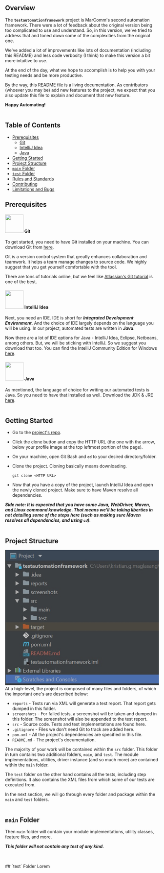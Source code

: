 ## Overview
The **`testautomationframework`** project is MarComm's second automation framework. There were a lot of feedback about the original version being too complicated to use and understand.
So, in this version, we've tried to address that and toned down some of the complexities from the original one. 

We've added a lot of improvements like lots of documentation (including this README) and 
less code verbosity (I think) to make this version a bit more intuitive to use.

At the end of the day, what we hope to accomplish is to help you with your testing needs and be more productive. 

By the way, this README file is a living documentation. As contributors (whoever you may be) add new features to the project, we expect that you also update this file to explain and document
that new feature.

**Happy Automating!**
<br/>
<br/>

## Table of Contents
* [Prerequisites](#markdown-header-prerequisites)
    * [Git](#markdown-header-git)
    * [IntelliJ Idea](#markdown-header-intellij-idea)
    * [Java](#markdown-header-java)
* [Getting Started](#markdown-header-getting-started)
* [Project Structure](#markdown-header-project-structure)
* [`main` Folder](#markdown-header-main-folder)
* [`test` Folder](#markdown-header-test-folder)
* [Rules and Standards](#markdown-header-rules-and-standards)
* [Contributing](#markdown-header-contributing)
* [Limitations and Bugs](#markdown-header-limitations-and-bugs)


## Prerequisites

#### <img src="https://upload.wikimedia.org/wikipedia/commons/thumb/3/3f/Git_icon.svg/2000px-Git_icon.svg.png" width="60" height="60"> Git

To get started, you need to have Git installed on your machine. 
You can download Git from [here](https://git-scm.com/).

Git is a version control system that greatly enhances 
collaboration and teamwork. It helps a team manage changes to source code. We highly suggest that you get yourself comfortable with the tool.

There are tons of tutorials online, but we feel like [Atlassian's Git tutorial](https://www.atlassian.com/git/tutorials)
is one of the best.
 

#### <img src="https://upload.wikimedia.org/wikipedia/commons/thumb/d/d5/IntelliJ_IDEA_Logo.svg/1200px-IntelliJ_IDEA_Logo.svg.png" width="60" height="60"> IntelliJ Idea

Next, you need an IDE. IDE is short for **_Integrated Development Environment_**. And the choice of IDE largely depends on the
language you will be using. In our project, automated tests are written in **_Java_**. 

Now there are a lot of IDE options for Java - IntelliJ Idea, Eclipse, Netbeans, among others.
But, we will be sticking with IntelliJ. So we suggest you download that too. You can find the IntelliJ Community Edition for Windows 
[here](https://www.jetbrains.com/idea/download/#section=windows).


#### <img src="https://encrypted-tbn0.gstatic.com/images?q=tbn:ANd9GcSMVAETpo8_lom4xMe1fLxhDVdD11b4Uue1MF5oYaETyBtfc9BD" width="60" height="60"> Java

As mentioned, the language of choice for writing our automated tests is Java. So you need to have that installed as well.
Download the JDK & JRE [here](https://www.oracle.com/technetwork/java/javase/downloads/index.html). 
<br/>
<br/>
## Getting Started

* Go to the [project's repo](https://innersource.accenture.com/users/kristian.g.maglasang/repos/test-automation-framework/browse).
* Click the clone button and copy the HTTP URL (the one with the arrow, below your profile image at the top leftmost portion of the page).
* On your machine, open Git Bash and **`cd`** to your desired directory/folder.
* Clone the project. Cloning basically means downloading.

    ```git
    git clone <HTTP URL>
    ```
    
* Now that you have a copy of the project, launch IntelliJ Idea and open the newly cloned project. Make sure to have Maven resolve all dependencies. 

**_Side note: It is expected that you have some Java, WebDriver, Maven, and Linux command knowledge. That means we'll be taking liberties in not detailing some of the steps
here (such as making sure Maven resolves all dependencies, and using `cd`)_**.
<br/>
<br/>
## Project Structure
![Alt Text](src\main\resources\images\project-structure.jpg)
<br/>
At a high-level, the project is composed of many files and folders, of which the important one's are described below:
* `reports` - Tests run via XML will generate a test report. That report gets dumped in this folder.
* `screenshots` - For failed tests, a screenshot will be taken and dumped in this folder. The screenshot will also be appended to the test report.
* `src` - Source code. Tests and test implementations are found here.
* `.gitignore` - Files we don't need Git to track are added here.
* `pom.xml` - All the project's dependencies are specified in this file.
* `README.md` - The project's documentation.

The majority of your work will be contained within the `src` folder. This folder in turn contains two additional folders, `main`, and `test`. The module implementations, utilities, driver instance (and so much more) are contained within the `main` folder.

The `test` folder on the other hand contains all the tests, including step definitions. It also contains the XML files from which some of our tests are executed from.

In the next section, we will go through every folder and package within the `main` and `test` folders.
<br/>
<br/>
## `main` Folder
Then `main` folder will contain your module implementations, utility classes, feature files, and more.

**_This folder will not contain any test of any kind._**




<br/>
<br/>
## `test` Folder
Lorem
